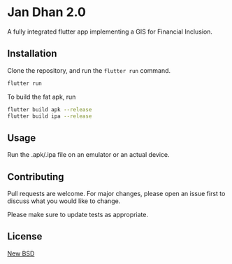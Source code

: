 # Jan Dhan 2.0

A fully integrated flutter app implementing a GIS for Financial Inclusion. 

## Installation

Clone the repository, and run the `flutter run` command.

```bash
flutter run
```

To build the fat apk, run 

```bash
flutter build apk --release
flutter build ipa --release
```

## Usage

Run the .apk/.ipa file on an emulator or an actual device.

## Contributing
Pull requests are welcome. For major changes, please open an issue first to discuss what you would like to change.

Please make sure to update tests as appropriate.

## License
[New BSD](https://opensource.org/licenses/BSD-3-Clause)
